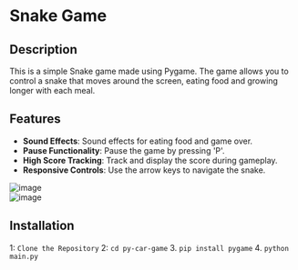 # Snake Game

## Description

This is a simple Snake game made using Pygame. The game allows you to control a snake that moves around the screen, eating food and growing longer with each meal. 

## Features

- **Sound Effects**: Sound effects for eating food and game over.
- **Pause Functionality**: Pause the game by pressing 'P'.
- **High Score Tracking**: Track and display the score during gameplay.
- **Responsive Controls**: Use the arrow keys to navigate the snake.

![image](https://github.com/user-attachments/assets/8dc19d54-ccbf-414a-b248-9df4c8c7d659)<br>
![image](https://github.com/user-attachments/assets/4ea8821e-fef2-4831-89b5-4afdd2d648bb)


## Installation

1: `Clone the Repository`
2: `cd py-car-game` 3. `pip install pygame` 4. `python main.py`
